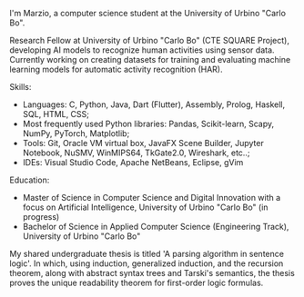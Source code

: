 I'm Marzio, a computer science student at the University of Urbino "Carlo Bo". 

Research Fellow at University of Urbino "Carlo Bo" (CTE SQUARE Project), developing AI models to recognize human activities using sensor data. Currently working on creating datasets for training and evaluating machine learning models for automatic activity recognition (HAR).

Skills:

- Languages: C, Python, Java, Dart (Flutter), Assembly, Prolog, Haskell, SQL, HTML, CSS;
- Most frequently used Python libraries: Pandas, Scikit-learn, Scapy, NumPy, PyTorch, Matplotlib;
- Tools: Git, Oracle VM virtual box, JavaFX Scene Builder, Jupyter Notebook, NuSMV, WinMIPS64, TkGate2.0, Wireshark, etc..;
- IDEs: Visual Studio Code, Apache NetBeans, Eclipse, gVim

Education:

- Master of Science in Computer Science and Digital Innovation with a focus on Artificial Intelligence, University of Urbino "Carlo Bo" (in progress)
- Bachelor of Science in Applied Computer Science (Engineering Track), University of Urbino "Carlo Bo"

My shared undergraduate thesis is titled 'A parsing algorithm in sentence logic'. 
In which, using induction, generalized induction, and the recursion theorem, along with abstract syntax trees and Tarski's semantics, the thesis proves the 
unique readability theorem for first-order logic formulas.

<!---
MarxDB/MarxDB is a ✨ special ✨ repository because its `README.md` (this file) appears on your GitHub profile.
You can click the Preview link to take a look at your changes.
--->
